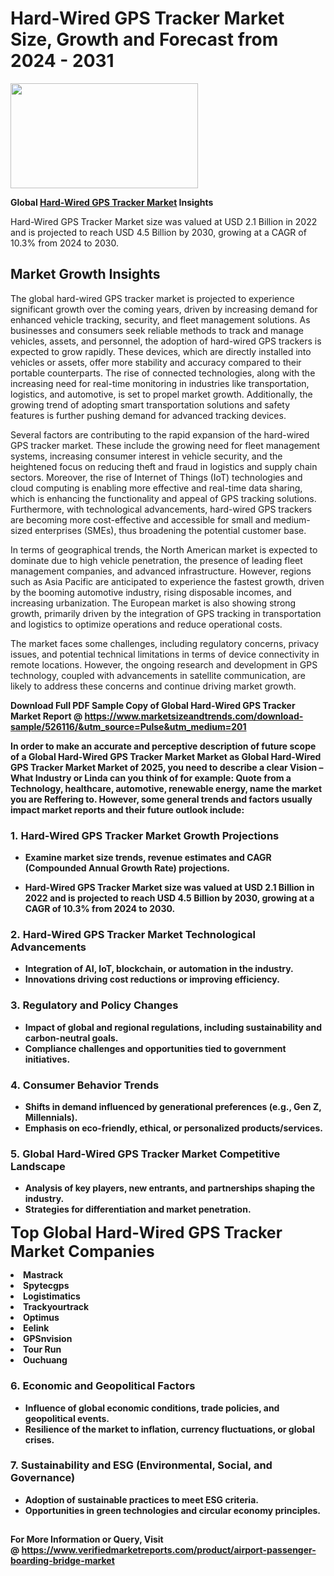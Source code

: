 <H1>Hard-Wired GPS Tracker Market Size, Growth and Forecast from 2024 - 2031</H1><img class="aligncenter size-medium wp-image-584254" src="https://thirdeyenews.in/wp-content/uploads/2024/09/Global-Market-Research-300x168.jpeg" alt="" width="300" height="168" /><p><strong>Global&nbsp;<a href="https://www.marketsizeandtrends.com/download-sample/526116/&amp;utm_source=Pulse&amp;utm_medium=201">Hard-Wired GPS Tracker Market</a> Insights</strong></p><p>Hard-Wired GPS Tracker Market size was valued at USD 2.1 Billion in 2022 and is projected to reach USD 4.5 Billion by 2030, growing at a CAGR of 10.3% from 2024 to 2030.</p><p><h2>Market Growth Insights</h2> <p>The global hard-wired GPS tracker market is projected to experience significant growth over the coming years, driven by increasing demand for enhanced vehicle tracking, security, and fleet management solutions. As businesses and consumers seek reliable methods to track and manage vehicles, assets, and personnel, the adoption of hard-wired GPS trackers is expected to grow rapidly. These devices, which are directly installed into vehicles or assets, offer more stability and accuracy compared to their portable counterparts. The rise of connected technologies, along with the increasing need for real-time monitoring in industries like transportation, logistics, and automotive, is set to propel market growth. Additionally, the growing trend of adopting smart transportation solutions and safety features is further pushing demand for advanced tracking devices.</p> <p><strong></strong></p> <p>Several factors are contributing to the rapid expansion of the hard-wired GPS tracker market. These include the growing need for fleet management systems, increasing consumer interest in vehicle security, and the heightened focus on reducing theft and fraud in logistics and supply chain sectors. Moreover, the rise of Internet of Things (IoT) technologies and cloud computing is enabling more effective and real-time data sharing, which is enhancing the functionality and appeal of GPS tracking solutions. Furthermore, with technological advancements, hard-wired GPS trackers are becoming more cost-effective and accessible for small and medium-sized enterprises (SMEs), thus broadening the potential customer base.</p> <p>In terms of geographical trends, the North American market is expected to dominate due to high vehicle penetration, the presence of leading fleet management companies, and advanced infrastructure. However, regions such as Asia Pacific are anticipated to experience the fastest growth, driven by the booming automotive industry, rising disposable incomes, and increasing urbanization. The European market is also showing strong growth, primarily driven by the integration of GPS tracking in transportation and logistics to optimize operations and reduce operational costs.</p> <p>The market faces some challenges, including regulatory concerns, privacy issues, and potential technical limitations in terms of device connectivity in remote locations. However, the ongoing research and development in GPS technology, coupled with advancements in satellite communication, are likely to address these concerns and continue driving market growth.</p> <p><strong></p><p><span class=""><strong>Download Full PDF Sample Copy of Global Hard-Wired GPS Tracker Market Report</strong> @ <a href="https://www.marketsizeandtrends.com/download-sample/526116/&amp;utm_source=Pulse&amp;utm_medium=201" target="_blank">https://www.marketsizeandtrends.com/download-sample/526116/&amp;utm_source=Pulse&amp;utm_medium=201</a></span></p><p>In order to make an accurate and perceptive description of future scope of a Global&nbsp;Hard-Wired GPS Tracker Market Market as Global&nbsp;Hard-Wired GPS Tracker Market Market of 2025, you need to describe a clear Vision &ndash; What Industry or Linda can you think of for example: Quote from a Technology, healthcare, automotive, renewable energy, name the market you are Reffering to. However, some general trends and factors usually impact market reports and their future outlook include:</p><h3>1.&nbsp;<strong>Hard-Wired GPS Tracker Market Growth Projections</strong></h3><ul><li>Examine market size trends, revenue estimates and CAGR (Compounded Annual Growth Rate) projections.</li><li><p>Hard-Wired GPS Tracker Market size was valued at USD 2.1 Billion in 2022 and is projected to reach USD 4.5 Billion by 2030, growing at a CAGR of 10.3% from 2024 to 2030.</p></li></ul><h3>2.&nbsp;<strong>Hard-Wired GPS Tracker Market Technological Advancements</strong></h3><ul><li>Integration of AI, IoT, blockchain, or automation in the industry.</li><li>Innovations driving cost reductions or improving efficiency.</li></ul><h3>3.&nbsp;<strong>Regulatory and Policy Changes</strong></h3><ul><li>Impact of global and regional regulations, including sustainability and carbon-neutral goals.</li><li>Compliance challenges and opportunities tied to government initiatives.</li></ul><h3>4.&nbsp;<strong>Consumer Behavior Trends</strong></h3><ul><li>Shifts in demand influenced by generational preferences (e.g., Gen Z, Millennials).</li><li>Emphasis on eco-friendly, ethical, or personalized products/services.</li></ul><h3>5.&nbsp;<strong>Global Hard-Wired GPS Tracker Market Competitive Landscape</strong></h3><ul><li>Analysis of key players, new entrants, and partnerships shaping the industry.</li><li>Strategies for differentiation and market penetration.</li></ul><p data-pm-slice="1 1 []"><span style="color: inherit; font-family: inherit; font-size: 25px;">Top Global Hard-Wired GPS Tracker Market Companies</span></p><div class="" data-test-id=""><p><li>Mastrack</li><li> Spytecgps</li><li> Logistimatics</li><li> Trackyourtrack</li><li> Optimus</li><li> Eelink</li><li> GPSnvision</li><li> Tour Run</li><li> Ouchuang</li></p></div><h3>6.&nbsp;<strong>Economic and Geopolitical Factors</strong></h3><ul><li>Influence of global economic conditions, trade policies, and geopolitical events.</li><li>Resilience of the market to inflation, currency fluctuations, or global crises.</li></ul><h3>7.&nbsp;<strong>Sustainability and ESG (Environmental, Social, and Governance)</strong></h3><ul><li>Adoption of sustainable practices to meet ESG criteria.</li><li>Opportunities in green technologies and circular economy principles.</li></ul><h2><strong style="font-size: 14px;">For More Information or Query, Visit @&nbsp;</strong><a style="background-color: #ffffff; font-size: 14px;" href="https://www.marketsizeandtrends.com/report/hard-wired-gps-tracker-market/" target="_blank">https://www.verifiedmarketreports.com/product/airport-passenger-boarding-bridge-market</a></h2>
